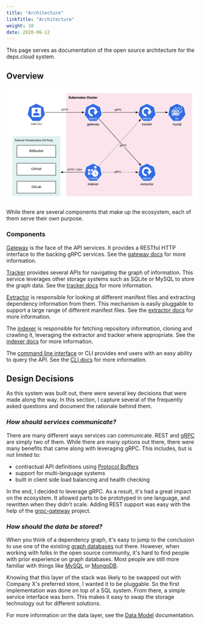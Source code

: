 ```yaml
---
title: "Architecture"
linkTitle: "Architecture"
weight: 10
date: 2020-06-12
---
```


This page serves as documentation of the open source architecture for the deps.cloud system.

## Overview

![arch](/images/arch.png)

While there are several components that make up the ecosystem, each of them serve their own purpose.

### Components

[Gateway](https://github.com/deps-cloud/gateway) is the face of the API services.
It provides a RESTful HTTP interface to the backing gRPC services.
See the [gateway docs](/docs/services/gateway/) for more information.

[Tracker](https://github.com/deps-cloud/tracker) provides several APIs for navigating the graph of information.
This service leverages other storage systems such as SQLite or MySQL to store the graph data.
See the [tracker docs](/docs/services/tracker/) for more information.

[Extractor](https://github.com/deps-cloud/extractor) is responsible for looking at different manifest files and extracting dependency information from them.
This mechanism is easily pluggable to support a large range of different manifest files.
See the [extractor docs](/docs/services/extractor/) for more information.

The [indexer](https://github.com/deps-cloud/indexer) is responsible for fetching repository information, cloning and crawling it, leveraging the extractor and tracker where appropriate.
See the [indexer docs](/docs/services/indexer/) for more information.

The [command line interface](https://github.com/deps-cloud/cli) or CLI provides end users with an easy ability to query the API.
See the [CLI docs](/docs/cli/) for more information.

## Design Decisions

As this system was built out, there were several key decisions that were made along the way.
In this section, I capture several of the frequently asked questions and document the rationale behind them.

### _How should services communicate?_

There are many different ways services can communicate.
REST and [gRPC](https://grpc.io) are simply two of them.
While there are many options out there, there were many benefits that came along with leveraging gRPC.
This includes, but is not limited to:

* contractual API definitions using [Protocol Buffers](https://developers.google.com/protocol-buffers)
* support for multi-language systems
* built in client side load balancing and health checking   

In the end, I decided to leverage gRPC.
As a result, it's had a great impact on the ecosystem.
It allowed parts to be prototyped in one language, and rewritten when they didn't scale.
Adding REST support was easy with the help of the [grpc-gateway](https://github.com/grpc-ecosystem/grpc-gateway) project.

### _How should the data be stored?_

When you think of a dependency graph, it's easy to jump to the conclusion to use one of the existing [graph databases](https://en.wikipedia.org/wiki/Graph_database) out there.
However, when working with folks in the open source community, it's hard to find people with prior experience on graph databases.
Most people are still more familiar with things like [MySQL](https://www.mysql.com/) or [MongoDB](https://www.mongodb.com/).

Knowing that this layer of the stack was likely to be swapped out with Company X's preferred store, I wanted it to be pluggable.
So the first implementation was done on top of a SQL system.
From there, a simple service interface was born.
This makes it easy to swap the storage technology out for different solutions.

For more information on the data layer, see the [Data Model](/docs/data-model/) documentation.
